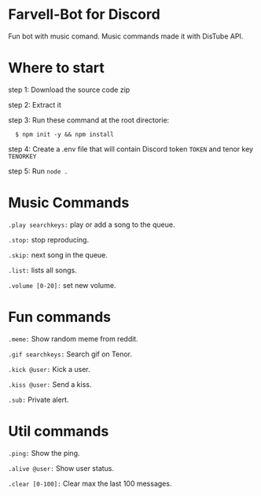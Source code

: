 # Farvell-Bot for Discord
Fun bot with music comand. Music commands made it with DisTube API.

# Where to start
  step 1: Download the source code zip
  
  step 2: Extract it
  
  step 3: Run these command at the root directorie:
  
      $ npm init -y && npm install
      
  
  step 4: Create a .env file that will contain Discord token `TOKEN` and tenor key `TENORKEY`
  
  step 5: Run `node .`

# Music Commands
  `.play searchkeys:` play or add a song to the queue.
  
  `.stop:` stop reproducing.
  
  `.skip:` next song in the queue.
  
  `.list:` lists all songs.
  
  `.volume [0-20]:` set new volume.
  
# Fun commands
  `.meme:` Show random meme from reddit.
  
  `.gif searchkeys:` Search gif on Tenor.
  
  `.kick @user:` Kick a user.
  
  `.kiss @user:` Send a kiss.
  
  `.sub:` Private alert.
  
# Util commands  
  `.ping:` Show the ping.

  `.alive @user:` Show user status.

  `.clear [0-100]:` Clear max the last 100 messages.